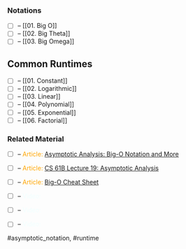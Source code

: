 ### Notations

- [ ] – [[01. Big O]]
- [ ] – [[02. Big Theta]]
- [ ] – [[03. Big Omega]]
## Common Runtimes

- [ ] – [[01. Constant]]
- [ ] – [[02. Logarithmic]]
- [ ] – [[03. Linear]]
- [ ] – [[04. Polynomial]]
- [ ] – [[05. Exponential]]
- [ ] – [[06. Factorial]]

### Related Material

- [ ] – <font color="orange"> Article: </font>[Asymptotic Analysis: Big-O Notation and More](https://www.programiz.com/dsa/asymptotic-notations)
- [ ] – <font color="orange"> Article: </font>[CS 61B Lecture 19: Asymptotic Analysis](https://archive.org/details/ucberkeley_webcast_VIS4YDpuP98)
- [ ] – <font color="orange"> Article: </font>[Big-O Cheat Sheet](https://www.bigocheatsheet.com/)

- [ ] – <font color="azure"> Video: </font>
- [ ] – <font color="azure"> Video: </font>
- [ ] – <font color="azure"> Video: </font>

#asymptotic_notation, #runtime